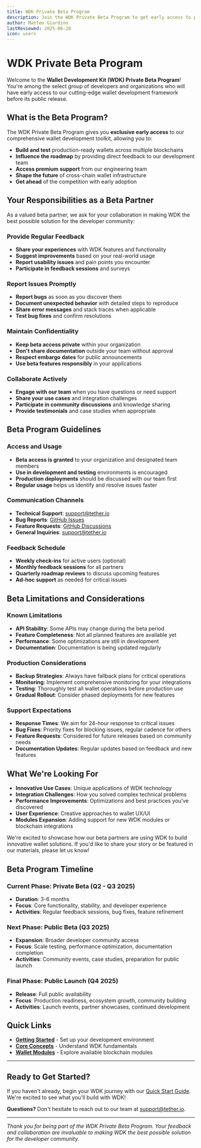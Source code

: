 ```yaml
---
title: WDK Private Beta Program
description: Join the WDK Private Beta Program to get early access to powerful wallet development tools and help shape the future of cross-chain wallet infrastructure.
author: Matteo Giardino
lastReviewed: 2025-06-28
icon: users
---
```


# WDK Private Beta Program

Welcome to the **Wallet Development Kit (WDK) Private Beta Program**! You're among the select group of developers and organizations who will have early access to our cutting-edge wallet development framework before its public release.

## What is the Beta Program?

The WDK Private Beta Program gives you **exclusive early access** to our comprehensive wallet development toolkit, allowing you to:

- **Build and test** production-ready wallets across multiple blockchains
- **Influence the roadmap** by providing direct feedback to our development team
- **Access premium support** from our engineering team
- **Shape the future** of cross-chain wallet infrastructure
- **Get ahead** of the competition with early adoption

## Your Responsibilities as a Beta Partner

As a valued beta partner, we ask for your collaboration in making WDK the best possible solution for the developer community:

### Provide Regular Feedback
- **Share your experiences** with WDK features and functionality
- **Suggest improvements** based on your real-world usage
- **Report usability issues** and pain points you encounter
- **Participate in feedback sessions** and surveys

### Report Issues Promptly
- **Report bugs** as soon as you discover them
- **Document unexpected behavior** with detailed steps to reproduce
- **Share error messages** and stack traces when applicable
- **Test bug fixes** and confirm resolutions

### Maintain Confidentiality
- **Keep beta access private** within your organization
- **Don't share documentation** outside your team without approval
- **Respect embargo dates** for public announcements
- **Use beta features responsibly** in your applications

### Collaborate Actively
- **Engage with our team** when you have questions or need support
- **Share your use cases** and integration challenges
- **Participate in community discussions** and knowledge sharing
- **Provide testimonials** and case studies when appropriate

## Beta Program Guidelines

### Access and Usage
- **Beta access is granted** to your organization and designated team members
- **Use in development and testing** environments is encouraged
- **Production deployments** should be discussed with our team first
- **Regular usage** helps us identify and resolve issues faster

### Communication Channels
- **Technical Support**: [support@tether.io](mailto:support@tether.io)
- **Bug Reports**: [GitHub Issues](https://github.com/tetherto/wdk/issues)
- **Feature Requests**: [GitHub Discussions](https://github.com/tetherto/wdk/discussions)
- **General Inquiries**: [support@tether.io](mailto:support@tether.io)

### Feedback Schedule
- **Weekly check-ins** for active users (optional)
- **Monthly feedback sessions** for all partners
- **Quarterly roadmap reviews** to discuss upcoming features
- **Ad-hoc support** as needed for critical issues

## Beta Limitations and Considerations

### Known Limitations
- **API Stability**: Some APIs may change during the beta period
- **Feature Completeness**: Not all planned features are available yet
- **Performance**: Some optimizations are still in development
- **Documentation**: Documentation is being updated regularly

### Production Considerations
- **Backup Strategies**: Always have fallback plans for critical operations
- **Monitoring**: Implement comprehensive monitoring for your integrations
- **Testing**: Thoroughly test all wallet operations before production use
- **Gradual Rollout**: Consider phased deployments for new features

### Support Expectations
- **Response Times**: We aim for 24-hour response to critical issues
- **Bug Fixes**: Priority fixes for blocking issues, regular cadence for others
- **Feature Requests**: Considered for future releases based on community needs
- **Documentation Updates**: Regular updates based on feedback and new features

## What We're Looking For
- **Innovative Use Cases**: Unique applications of WDK technology
- **Integration Challenges**: How you solved complex technical problems
- **Performance Improvements**: Optimizations and best practices you've discovered
- **User Experience**: Creative approaches to wallet UX/UI
- **Modules Expansion**: Adding support for new WDK modules or blockchain integrations

We're excited to showcase how our beta partners are using WDK to build innovative wallet solutions. If you'd like to share your story or be featured in our materials, please let us know!

## Beta Program Timeline

### Current Phase: Private Beta (Q2 - Q3 2025)
- **Duration**: 3-6 months
- **Focus**: Core functionality, stability, and developer experience
- **Activities**: Regular feedback sessions, bug fixes, feature refinement

### Next Phase: Public Beta (Q3 2025)
- **Expansion**: Broader developer community access
- **Focus**: Scale testing, performance optimization, documentation completion
- **Activities**: Community events, case studies, preparation for public launch

### Final Phase: Public Launch (Q4 2025)
- **Release**: Full public availability
- **Focus**: Production readiness, ecosystem growth, community building
- **Activities**: Launch events, partner showcases, continued development

## Quick Links

- **[Getting Started](../getting-started/overview.md)** - Set up your development environment
- **[Core Concepts](../resources/concepts.md)** - Understand WDK fundamentals
- **[Wallet Modules](../wdk-modules/overview.md)** - Explore available blockchain modules

---

## Ready to Get Started?

If you haven't already, begin your WDK journey with our [Quick Start Guide](../getting-started/quick-start.md). We're excited to see what you'll build with WDK!

**Questions?** Don't hesitate to reach out to our team at [support@tether.io](mailto:support@tether.io).

---

*Thank you for being part of the WDK Private Beta Program. Your feedback and collaboration are invaluable to making WDK the best possible solution for the developer community.* 